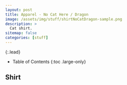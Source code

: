 ```yaml
---
layout: post
title: Apparel - No Cat Here / Dragon
image: /assets/img/stuff/shirtNoCatDragon-sample.png
description: >
  Cat shirt.
sitemap: false
categories: [stuff]
---
```


{:.lead}

- Table of Contents
{:toc .large-only}

## Shirt
